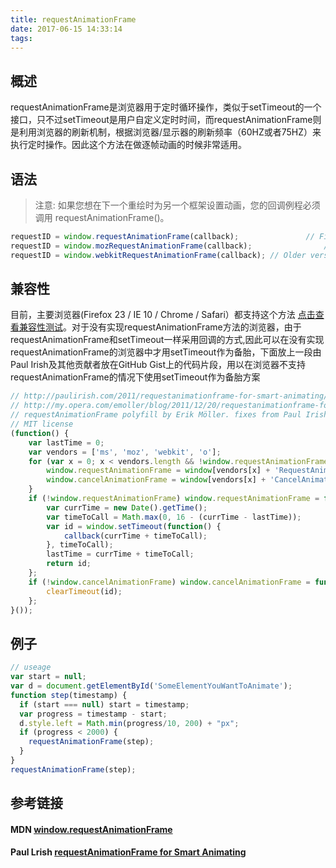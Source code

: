 ```yaml
---
title: requestAnimationFrame
date: 2017-06-15 14:33:14
tags:
---
```


## 概述

requestAnimationFrame是浏览器用于定时循环操作，类似于setTimeout的一个接口，只不过setTimeout是用户自定义定时时间，而requestAnimationFrame则是利用浏览器的刷新机制，根据浏览器/显示器的刷新频率（60HZ或者75HZ）来执行定时操作。因此这个方法在做逐帧动画的时候非常适用。
## 语法
>注意:
如果您想在下一个重绘时为另一个框架设置动画，您的回调例程必须调用 requestAnimationFrame()。

```javascript
requestID = window.requestAnimationFrame(callback);               // Firefox 23 / IE10 / Chrome / Safari 7 (incl. iOS)
requestID = window.mozRequestAnimationFrame(callback);                // Firefox < 23
requestID = window.webkitRequestAnimationFrame(callback); // Older versions Chrome/Webkit
```
## 兼容性


目前，主要浏览器(Firefox 23 / IE 10 / Chrome / Safari）都支持这个方法 [点击查看兼容性测试](https://caniuse.com/#search=requestAnimationFrame)。对于没有实现requestAnimationFrame方法的浏览器，由于requestAnimationFrame和setTimeout一样采用回调的方式,因此可以在没有实现requestAnimationFrame的浏览器中才用setTimeout作为备胎，下面放上一段由Paul Irish及其他贡献者放在GitHub Gist上的代码片段，用以在浏览器不支持requestAnimationFrame的情况下使用setTimeout作为备胎方案

```javascript
// http://paulirish.com/2011/requestanimationframe-for-smart-animating/
// http://my.opera.com/emoller/blog/2011/12/20/requestanimationframe-for-smart-er-animating
// requestAnimationFrame polyfill by Erik Möller. fixes from Paul Irish and Tino Zijdel
// MIT license
(function() {
    var lastTime = 0;
    var vendors = ['ms', 'moz', 'webkit', 'o'];
    for (var x = 0; x < vendors.length && !window.requestAnimationFrame; ++x) {
        window.requestAnimationFrame = window[vendors[x] + 'RequestAnimationFrame'];
        window.cancelAnimationFrame = window[vendors[x] + 'CancelAnimationFrame'] || window[vendors[x] + 'CancelRequestAnimationFrame'];
    }
    if (!window.requestAnimationFrame) window.requestAnimationFrame = function(callback, element) {
        var currTime = new Date().getTime();
        var timeToCall = Math.max(0, 16 - (currTime - lastTime));
        var id = window.setTimeout(function() {
            callback(currTime + timeToCall);
        }, timeToCall);
        lastTime = currTime + timeToCall;
        return id;
    };
    if (!window.cancelAnimationFrame) window.cancelAnimationFrame = function(id) {
        clearTimeout(id);
    };
}());

```
## 例子

```javascript
// useage
var start = null;
var d = document.getElementById('SomeElementYouWantToAnimate');
function step(timestamp) {
  if (start === null) start = timestamp;
  var progress = timestamp - start;
  d.style.left = Math.min(progress/10, 200) + "px";
  if (progress < 2000) {
    requestAnimationFrame(step);
  }
}
requestAnimationFrame(step);
```

## 参考链接

#### MDN [window.requestAnimationFrame](https://developer.mozilla.org/zh-CN/docs/Web/API/Window/requestAnimationFrame)

#### Paul Lrish [requestAnimationFrame for Smart Animating](https://www.paulirish.com/2011/requestanimationframe-for-smart-animating/)
